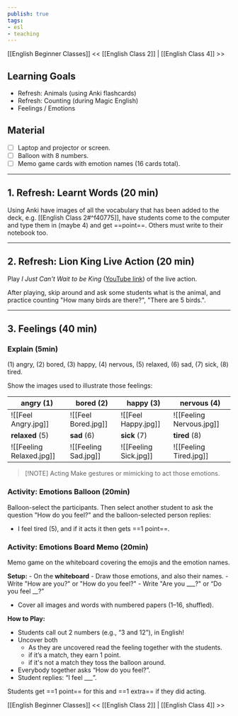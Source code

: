 ```yaml
---
publish: true
tags:
- esl
- teaching
---
```


[[English Beginner Classes]]
<< [[English Class 2]] | [[English Class 4]] >>

## Learning Goals
- Refresh: Animals (using Anki flashcards)
- Refresh: Counting (during Magic English)
- Feelings / Emotions

## Material
- [ ] Laptop and projector or screen.
- [ ] Balloon with 8 numbers.
- [ ] Memo game cards with emotion names (16 cards total).

---
## 1. Refresh: Learnt Words (20 min)
Using Anki have images of all the vocabulary that has been added to the deck, e.g.  [[English Class 2#^f40775]], have students come to the computer and type them in (maybe 4) and get ==point==. Others must write to their notebook too.

---

## 2. Refresh: Lion King Live Action (20 min)
Play *I Just Can't Wait to be King* ([YouTube link](https://www.youtube.com/watch?v=ysb_gxJ8LE4)) of the live action.

After playing, skip around and ask some students what is the animal, and practice counting "How many birds are there?", "There are 5 birds.".

---

## 3. Feelings (40 min)
### Explain (5min)
(1) angry, (2) bored, (3) happy, (4) nervous, (5) relaxed, (6) sad, (7) sick, (8) tired.

Show the images used to illustrate those feelings:

| angry (1)                | bored (2)            | happy (3)             | nervous (4)              |
| ------------------------ | -------------------- | --------------------- | ------------------------ |
| ![[Feel Angry.jpg]]      | ![[Feel Bored.jpg]]  | ![[Feel Happy.jpg]]   | ![[Feeling Nervous.jpg]] |
| **relaxed** (5)          | **sad** (6)          | **sick** (7)          | **tired** (8)            |
| ![[Feeling Relaxed.jpg]] | ![[Feeling Sad.jpg]] | ![[Feeling Sick.jpg]] | ![[Feeling Tired.jpg]]   |

> [!NOTE] Acting
> Make gestures or mimicking to act those emotions.

### Activity: Emotions Balloon (20min)
Balloon-select the participants. Then select another student to ask the question "How do you feel?" and the balloon-selected person replies:

- I feel tired (5), and if it acts it then gets ==1 point==.
### Activity: Emotions Board Memo (20min)
Memo game on the whiteboard covering the emojis and the emotion names.

**Setup:**
	- On the **whiteboard**
		- Draw those emotions, and also their names.
		- Write "How are you?" or "How do you feel?"
		- Write "Are you \_\_\_?" or “Do you feel \_\_\?”
- Cover all images and words with numbered papers (1–16, shuffled).

**How to Play:**
- Students call out 2 numbers (e.g., “3 and 12”), in English!
- Uncover both
	- As they are uncovered read the feeling together with the students.
	- if it’s a match, they earn 1 point.
	- if it's not a match they toss the balloon around.
- Everybody together asks “How do you feel?”.
- Student replies: “I feel \_\_\_”.

Students get ==1 point== for this and ==1 extra== if they did acting.

[[English Beginner Classes]]
<< [[English Class 2]] | [[English Class 4]] >>